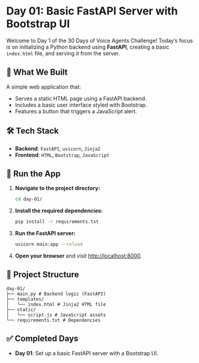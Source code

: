 # Day 01: Basic FastAPI Server with Bootstrap UI

Welcome to Day 1 of the 30 Days of Voice Agents Challenge\! Today’s focus is on initializing a Python backend using **FastAPI**, creating a basic `index.html` file, and serving it from the server.

## 🧠 What We Built

A simple web application that:

  - Serves a static HTML page using a FastAPI backend.
  - Includes a basic user interface styled with Bootstrap.
  - Features a button that triggers a JavaScript alert.

## 🛠 Tech Stack

  - **Backend**: `FastAPI`, `uvicorn`, `Jinja2`
  - **Frontend**: `HTML`, `Bootstrap`, `JavaScript`

## 🚀 Run the App

1.  **Navigate to the project directory:**
    ```bash
    cd day-01/
    ```
2.  **Install the required dependencies:**
    ```bash
    pip install -r requirements.txt
    ```
3.  **Run the FastAPI server:**
    ```bash
    uvicorn main:app --reload
    ```
4.  **Open your browser** and visit [http://localhost:8000](https://www.google.com/search?q=http://localhost:8000).

## 📂 Project Structure

```
day-01/
├── main.py # Backend logic (FastAPI)
├── templates/
│   └── index.html # Jinja2 HTML file
├── static/
│   └── script.js # JavaScript assets
└── requirements.txt # Dependencies
```

## ✅ Completed Days

  - **Day 01**: Set up a basic FastAPI server with a Bootstrap UI.
